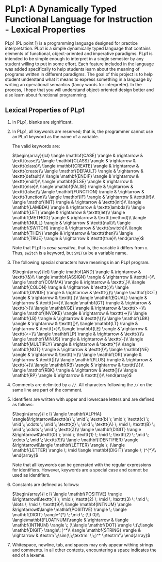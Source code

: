 # PLp1: A Dynamically Typed Functional Language for Instruction - Lexical Properties

PLp1 (PL point 1) is a programming language designed for practice interpretation.
PLp1 is a simple dynamically typed language that contains elements of functional, object-oriented and imperative paradigms.  PLp1 is intended to be simple enough to interpret in a
single semester by any student willing to put in some effort. Each feature
included in the language was added specifically to help students learn about the meaning of programs written in different paradigms. The goal of this project is to help student understand what it means to express something in a language by writing an operational semantics (fancy words for interpreter). In the process, I hope that you will understand object-oriented design better and also learn about functional programming.

## Lexical Properties of PLp1

1.  In PLp1, blanks are significant.
1.  In PLp1, all keywords are reserved; that is, the programmer cannot use an PLp1 keyword as the name of a variable.

	The valid keywords are:

	$\begin{array}{lcl}
	\langle \mathbf{CASE} \rangle & \rightarrow & \texttt{case}\\
	\langle \mathbf{CLASS} \rangle & \rightarrow & \texttt{class}\\
	\langle \mathbf{CREATE} \rangle & \rightarrow & \texttt{create}\\
	\langle \mathbf{DEFAULT} \rangle & \rightarrow & \texttt{default}\\
	\langle \mathbf{ENDIF} \rangle & \rightarrow & \texttt{endif}\\
	\langle \mathbf{ELSE} \rangle & \rightarrow & \texttt{else}\\
	\langle \mathbf{FALSE} \rangle & \rightarrow & \texttt{false}\\
	\langle \mathbf{FUNCTION} \rangle & \rightarrow & \texttt{function}\\
	\langle \mathbf{IF} \rangle & \rightarrow & \texttt{if}\\
	\langle \mathbf{INIT} \rangle & \rightarrow & \texttt{init}\\
	\langle \mathbf{LAMBDA} \rangle & \rightarrow & \texttt{lambda}\\
	\langle \mathbf{LET} \rangle & \rightarrow & \texttt{let}\\
	\langle \mathbf{METHOD} \rangle & \rightarrow & \texttt{method}\\
	\langle \mathbf{NULL} \rangle & \rightarrow & \texttt{null}\\
	\langle \mathbf{SWITCH} \rangle & \rightarrow & \texttt{switch}\\
	\langle \mathbf{THEN} \rangle & \rightarrow & \texttt{then}\\
	\langle \mathbf{TRUE} \rangle & \rightarrow & \texttt{true}\\
	\end{array}$


	Note that PLp1 is *case sensitive*, that is, the variable
`X` differs from `x`.  Thus, `switch` is a keyword, but
`SWITCH` be a variable name.


1. The following special characters have meanings in an PLp1
program. 

	$\begin{array}{lcl}
	\langle \mathbf{AND} \rangle & \rightarrow & \texttt{\&}\\
	\langle \mathbf{ASSIGN} \rangle & \rightarrow & \texttt{=}\\
	\langle \mathbf{COMMA} \rangle & \rightarrow & \texttt{,}\\
	\langle \mathbf{COLON} \rangle & \rightarrow & \texttt{:}\\
	\langle \mathbf{DIVIDE} \rangle & \rightarrow & \texttt{/}\\
	\langle \mathbf{DOT} \rangle & \rightarrow & \texttt{.}\\
	\langle \mathbf{EQUAL} \rangle & \rightarrow & \texttt{==}\\
	\langle \mathbf{GT} \rangle & \rightarrow & \texttt{>}\\
	\langle \mathbf{GE} \rangle & \rightarrow & \texttt{>=}\\
	\langle \mathbf{INVOKE} \rangle & \rightarrow & \texttt{->}\\
	\langle \mathbf{LB} \rangle & \rightarrow & \texttt{\{}\\
	\langle \mathbf{LBK} \rangle & \rightarrow & \texttt{[}\\
	\langle \mathbf{LT} \rangle & \rightarrow & \texttt{<}\\
	\langle \mathbf{LE} \rangle & \rightarrow & \texttt{<=}\\
	\langle \mathbf{LP} \rangle & \rightarrow & \texttt{(}\\
	\langle \mathbf{MINUS} \rangle & \rightarrow & \texttt{-}\\
	\langle \mathbf{MULTIPLY} \rangle & \rightarrow & \texttt{*}\\
	\langle \mathbf{NOT} \rangle & \rightarrow & \texttt{!}\\
	\langle \mathbf{NE} \rangle & \rightarrow & \texttt{!=}\\
	\langle \mathbf{OR} \rangle & \rightarrow & \texttt{|}\\
	\langle \mathbf{PLUS} \rangle & \rightarrow & \texttt{+}\\
	\langle \mathbf{RB} \rangle & \rightarrow & \texttt{\}}\\
	\langle \mathbf{RBK} \rangle & \rightarrow & \texttt{]}\\
	\langle \mathbf{RP} \rangle & \rightarrow & \texttt{)}\\
	\end{array}$



1. Comments are delimited by a `//`. All characters following the `//` on the same line are part of the comment.


1.  Identifiers are written with upper and
lowercase letters and are defined
as follows:

	$\begin{array}{l c l}
	\langle \mathbf{ALPHA} \rangle&\rightarrow&\texttt{a} \; \mid \; \texttt{b} \; \mid \; \texttt{c} \; \mid \; \cdots \; \mid \; \texttt{z} \; \mid \; \texttt{A} \; \mid \; \texttt{B} \; \mid \; \cdots \; \mid \; \texttt{Z}\\
	\langle \mathbf{DIGIT} \rangle &\rightarrow&\texttt{0} \; \mid \; \texttt{1} \; \mid \; \texttt{2} \; \mid \; \cdots \; \mid \; \texttt{9}\\
	\langle \mathbf{IDENTIFIER} \rangle &\rightarrow&\langle \mathbf{LETTER} \rangle \; (\langle \mathbf{LETTER} \rangle \; \mid \langle \mathbf{DIGIT} \rangle \; )^{*}\\
	\end{array}$

	Note that all keywords can be generated with the regular expressions for identifiers. However, keywords are a special case and cannot be used as identifiers.

1.  Constants are defined as follows:

	$\begin{array}{l c l}
	\langle \mathbf{POSITIVE} \rangle &\rightarrow&\texttt{1} \; \mid \; \texttt{2} \; \mid \; \texttt{3} \; \mid \; \ldots \; \mid \; \texttt{9}\\
	\langle \mathbf{INTNUM} \rangle &\rightarrow&\langle \mathbf{POSITIVE} \rangle \; \langle \mathbf{DIGIT} \rangle^{*} \; \mid \; {\tt 0}\\
	\langle\mathbf{FLOATNUM}\rangle & \rightarrow & \langle \mathbf{INTNUM} \rangle \; (\;\langle \mathbf{DOT} \rangle \;(\;\langle \mathbf{DIGIT} \rangle\; )^*\\
	\langle \mathbf{STRING} \rangle & \rightarrow & \textrm`\;\sim(\;\;\textrm' \;\;)^* \;\textrm'\\
	\end{array}$

1. Whitespace, newline, tab, and spaces may only appear withing strings and comments. In all other contexts, encountering a space indicates the end of a lexeme.